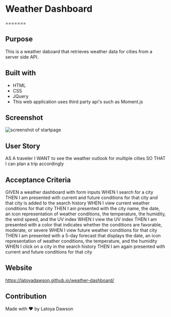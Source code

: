 # Weather Dashboard
=======

## Purpose
This is a weather daboard that retrieves weather data for cities from a server side API. 

## Built with 
* HTML
* CSS
* JQuery
* This web application uses third party api's such as Moment.js

## Screenshot
![screenshot of startpage](/assets/images/startpage.png)


## User Story
AS A traveler
I WANT to see the weather outlook for multiple cities
SO THAT I can plan a trip accordingly

## Acceptance Criteria 
GIVEN a weather dashboard with form inputs
WHEN I search for a city
THEN I am presented with current and future conditions for that city and that city is added to the search history
WHEN I view current weather conditions for that city
THEN I am presented with the city name, the date, an icon representation of weather conditions, the temperature, the humidity, the wind speed, and the UV index
WHEN I view the UV index
THEN I am presented with a color that indicates whether the conditions are favorable, moderate, or severe
WHEN I view future weather conditions for that city
THEN I am presented with a 5-day forecast that displays the date, an icon representation of weather conditions, the temperature, and the humidity
WHEN I click on a city in the search history
THEN I am again presented with current and future conditions for that city

## Website
https://latoyadawson.github.io/weather-dashboard/

## Contribution
Made with ❤️  by Latoya Dawson
